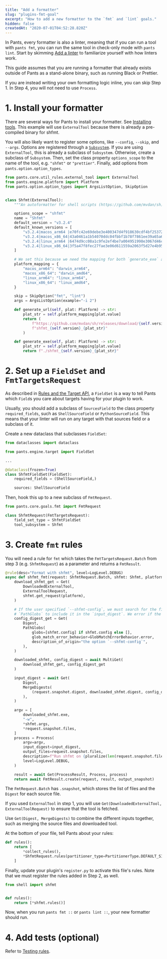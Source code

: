 ```yaml
---
title: "Add a formatter"
slug: "plugins-fmt-goal"
excerpt: "How to add a new formatter to the `fmt` and `lint` goals."
hidden: false
createdAt: "2020-07-01T04:52:28.820Z"
---
```

In Pants, every formatter is also a linter, meaning that if you can run a tool with `pants fmt`, you can run the same tool in check-only mode with `pants lint`. Start by skimming [Add a linter](doc:plugins-lint-goal) to familiarize yourself with how linters work.

This guide assumes that you are running a formatter that already exists outside of Pants as a stand-alone binary, such as running Black or Prettier.

If you are instead writing your own formatting logic inline, you can skip Step 1. In Step 4, you will not need to use `Process`.

# 1. Install your formatter

There are several ways for Pants to install your formatter. See [Installing tools](doc:rules-api-installing-tools). This example will use `ExternalTool` because there is already a pre-compiled binary for shfmt.

You will also likely want to register some options, like `--config`, `--skip`, and `--args`. Options are registered through a [`Subsystem`](doc:rules-api-subsystems). If you are using `ExternalTool`, this is already a subclass of `Subsystem`. Otherwise, create a subclass of `Subsystem`. Then, set the class property `options_scope` to the name of the tool, e.g. `"shfmt"` or `"prettier"`. Finally, add options from `pants.option.option_types`.

```python
from pants.core.util_rules.external_tool import ExternalTool
from pants.engine.platform import Platform
from pants.option.option_types import ArgsListOption, SkipOption


class Shfmt(ExternalTool):
    """An autoformatter for shell scripts (https://github.com/mvdan/sh)."""

    options_scope = "shfmt"
    name = "Shfmt"
    default_version = "v3.2.4"
    default_known_versions = [
        "v3.2.4|macos_arm64 |e70fc42e69debe3e400347d4f918630cdf4bf2537277d672bbc43490387508ec|2998546",
        "v3.2.4|macos_x86_64|43a0461a1b54070ddc04fbbf1b78f7861ee39a65a61f5466d15a39c4aba4f917|2980208",
        "v3.2.4|linux_arm64 |6474d9cc08a1c9fe2ef4be7a004951998e3067d46cf55a011ddd5ff7bfab3de6|2752512",
        "v3.2.4|linux_x86_64|3f5a47f8fec27fae3e06d611559a2063f5d27e4b9501171dde9959b8c60a3538|2797568",
    ]

    # We set this because we need the mapping for both `generate_exe` and `generate_url`.
    platform_mapping = {
        "macos_arm64": "darwin_arm64",
        "macos_x86_64": "darwin_amd64",
        "linux_arm64": "linux_arm64",
        "linux_x86_64": "linux_amd64",
    }

    skip = SkipOption("fmt", "lint")
    args = ArgsListOption(example="-i 2")

    def generate_url(self, plat: Platform) -> str:
        plat_str = self.platform_mapping[plat.value]
        return (
            f"https://github.com/mvdan/sh/releases/download/{self.version}/"
            f"shfmt_{self.version}_{plat_str}"
        )

    def generate_exe(self, plat: Platform) -> str:
        plat_str = self.platform_mapping[plat.value]
        return f"./shfmt_{self.version}_{plat_str}"
```

# 2. Set up a `FieldSet` and `FmtTargetsRequest`

As described in [Rules and the Target API](doc:rules-api-and-target-api), a `FieldSet` is a way to tell Pants which `Field`s you care about targets having for your plugin to work.

Usually, you should add a subclass of `SourcesField` to the class property `required_fields`, such as `ShellSourceField` or `PythonSourceField`. This means that your linter will run on any target with that sources field or a subclass of it.

Create a new dataclass that subclasses `FieldSet`:

```python
from dataclasses import dataclass

from pants.engine.target import FieldSet

...

@dataclass(frozen=True)
class ShfmtFieldSet(FieldSet):
    required_fields = (ShellSourceField,)

    sources: ShellSourceField
```

Then, hook this up to a new subclass of `FmtRequest`.

```python
from pants.core.goals.fmt import FmtRequest

class ShfmtRequest(FmtTargetsRequest):
    field_set_type = ShfmtFieldSet
    tool_subsystem = Shfmt
```

# 3. Create `fmt` rules

You will need a rule for `fmt` which takes the `FmtTargetsRequest.Batch` from step 3  (e.g. `ShfmtRequest`) as a parameter and returns a `FmtResult`.

```python
@rule(desc="Format with shfmt", level=LogLevel.DEBUG)
async def shfmt_fmt(request: ShfmtRequest.Batch, shfmt: Shfmt, platform: Platform) -> FmtResult:
    download_shfmt_get = Get(
        DownloadedExternalTool,
        ExternalToolRequest,
        shfmt.get_request(platform),
    )

    # If the user specified `--shfmt-config`, we must search for the file they specified with
    # `PathGlobs` to include it in the `input_digest`. We error if the file cannot be found.
    config_digest_get = Get(
        Digest,
        PathGlobs(
            globs=[shfmt.config] if shfmt.config else [],
            glob_match_error_behavior=GlobMatchErrorBehavior.error,
            description_of_origin="the option `--shfmt-config`",
        ),
    )

    downloaded_shfmt, config_digest = await MultiGet(
        download_shfmt_get, config_digest_get
    )

    input_digest = await Get(
        Digest,
        MergeDigests(
            (request.snapshot.digest, downloaded_shfmt.digest, config_digest)
        ),
    )

    argv = [
        downloaded_shfmt.exe,
        "-w",
        *shfmt.args,
        *request.snapshot.files,
    ]
    process = Process(
        argv=argv,
        input_digest=input_digest,
        output_files=request.snapshot.files,
        description=f"Run shfmt on {pluralize(len(request.snapshot.files), 'file')}.",
        level=LogLevel.DEBUG,
    )

    result = await Get(ProcessResult, Process, process)
    return await FmtResult.create(request, result, output_snapshot)
```

The `FmtRequest.Batch` has `.snapshot`, which stores the list of files and the `Digest` for each source file.

If you used `ExternalTool` in step 1, you will use `Get(DownloadedExternalTool, ExternalToolRequest)` to ensure that the tool is fetched.

Use `Get(Digest, MergeDigests)` to combine the different inputs together, such as merging the source files and downloaded tool.

At the bottom of your file, tell Pants about your rules:

```python
def rules():
    return [
      	*collect_rules(),
        *ShfmtRequest.rules(partitioner_type=PartitionerType.DEFAULT_SINGLE_PARTITION),
    ]
```

Finally, update your plugin's `register.py` to activate this file's rules. Note that we must register the rules added in Step 2, as well.

```python pants-plugins/shell/register.py
from shell import shfmt


def rules():
    return [*shfmt.rules()]
```

Now, when you run `pants fmt ::` or `pants lint ::`, your new formatter should run.

# 4. Add tests (optional)

Refer to [Testing rules](doc:rules-api-testing).
